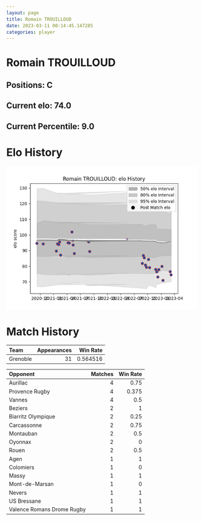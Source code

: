 ```yaml
---  
layout: page  
title: Romain TROUILLOUD  
date: 2023-03-11 00:14:45.147285  
categories: player  
---
```

# Romain TROUILLOUD

## Positions: C

## Current elo: 74.0

## Current Percentile: 9.0

# Elo History


![elo history](history_RomainTROUILLOUD.png)
# Match History


| Team     |   Appearances |   Win Rate |
|:---------|--------------:|-----------:|
| Grenoble |            31 |   0.564516 |

| Opponent                   |   Matches |   Win Rate |
|:---------------------------|----------:|-----------:|
| Aurillac                   |         4 |      0.75  |
| Provence Rugby             |         4 |      0.375 |
| Vannes                     |         4 |      0.5   |
| Beziers                    |         2 |      1     |
| Biarritz Olympique         |         2 |      0.25  |
| Carcassonne                |         2 |      0.75  |
| Montauban                  |         2 |      0.5   |
| Oyonnax                    |         2 |      0     |
| Rouen                      |         2 |      0.5   |
| Agen                       |         1 |      1     |
| Colomiers                  |         1 |      0     |
| Massy                      |         1 |      1     |
| Mont-de-Marsan             |         1 |      0     |
| Nevers                     |         1 |      1     |
| US Bressane                |         1 |      1     |
| Valence Romans Drome Rugby |         1 |      1     |
